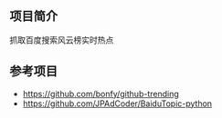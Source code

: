 ## 项目简介
抓取百度搜索风云榜实时热点

## 参考项目
- https://github.com/bonfy/github-trending
- https://github.com/JPAdCoder/BaiduTopic-python


